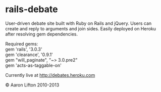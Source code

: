 rails-debate
============

User-driven debate site built with Ruby on Rails and jQuery. Users can create and reply to arguments and join sides. Easily deployed on Heroku after resolving gem dependencies.
  
Required gems:  
gem 'rails', '3.0.3'  
gem 'clearance', '0.9.1'  
gem "will_paginate", "~> 3.0.pre2"  
gem 'acts-as-taggable-on'  
  
Currently live at http://debates.heroku.com  
  
© Aaron Lifton 2010-2013